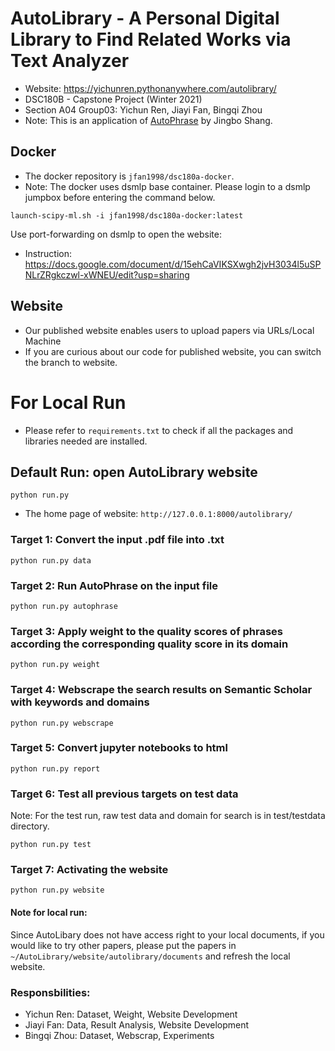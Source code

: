 # AutoLibrary - A Personal Digital Library to Find Related Works via Text Analyzer
- Website: https://yichunren.pythonanywhere.com/autolibrary/
- DSC180B - Capstone Project (Winter 2021)
- Section A04 Group03: Yichun Ren, Jiayi Fan, Bingqi Zhou
- Note: This is an application of [AutoPhrase](https://github.com/shangjingbo1226/AutoPhrase) by Jingbo Shang.

## Docker
- The docker repository is `jfan1998/dsc180a-docker`.
- Note: The docker uses dsmlp base container. Please login to a dsmlp jumpbox before entering the command below.
```
launch-scipy-ml.sh -i jfan1998/dsc180a-docker:latest
```
Use port-forwarding on dsmlp to open the website:
  - Instruction: https://docs.google.com/document/d/15ehCaVIKSXwgh2jvH3034l5uSPNLrZRgkczwl-xWNEU/edit?usp=sharing

## Website
- Our published website enables users to upload papers via URLs/Local Machine
- If you are curious about our code for published website, you can switch the branch to website.

# For Local Run
- Please refer to `requirements.txt` to check if all the packages and libraries needed are installed.
## Default Run: open AutoLibrary website
```
python run.py
```
- The home page of website: `http://127.0.0.1:8000/autolibrary/`
### Target 1: Convert the input .pdf file into .txt
```
python run.py data
```
### Target 2: Run AutoPhrase on the input file
```
python run.py autophrase
```
### Target 3: Apply weight to the quality scores of phrases according the corresponding quality score in its domain
```
python run.py weight
```
### Target 4: Webscrape the search results on Semantic Scholar with keywords and domains
```
python run.py webscrape
```
### Target 5: Convert jupyter notebooks to html
```
python run.py report
```
### Target 6: Test all previous targets on test data
Note: For the test run, raw test data and domain for search is in test/testdata directory.
```
python run.py test
```
### Target 7: Activating the website
```
python run.py website
```

#### Note for local run:
Since AutoLibary does not have access right to your local documents, if you would like to try other papers, please put the papers in ```~/AutoLibrary/website/autolibrary/documents``` and refresh the local website.

### Responsbilities: 
- Yichun Ren: Dataset, Weight, Website Development
- Jiayi Fan: Data, Result Analysis, Website Development
- Bingqi Zhou: Dataset, Webscrap, Experiments
